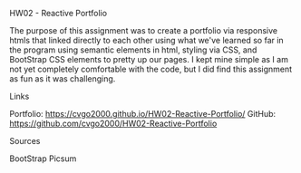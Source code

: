 HW02 - Reactive Portfolio

The purpose of this assignment was to create a portfolio via responsive htmls that linked directly to each other using what we've learned so far in the program using semantic elements in html, styling via CSS, and BootStrap CSS elements to pretty up our pages.  I kept mine simple as I am not yet completely comfortable with the code, but I did find this assignment as fun as it was challenging.

Links

Portfolio: https://cvgo2000.github.io/HW02-Reactive-Portfolio/
GitHub: https://github.com/cvgo2000/HW02-Reactive-Portfolio


Sources

BootStrap
Picsum
